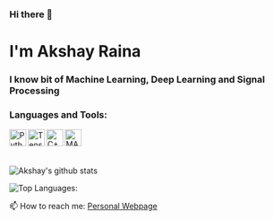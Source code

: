 <!--
**raina-akshay/raina-akshay** is a ✨ _special_ ✨ repository because its `README.md` (this file) appears on your GitHub profile.

Here are some ideas to get you started:

- 🔭 I’m currently working on ...
- 🌱 I’m currently learning ...
- 👯 I’m looking to collaborate on ...
- 🤔 I’m looking for help with ...
- 💬 Ask me about ...
- 📫 How to reach me: ...
- 😄 Pronouns: ...
- ⚡ Fun fact: ...
-->
### Hi there 👋
# I'm Akshay Raina
### I know bit of Machine Learning, Deep Learning and Signal Processing

### Languages and Tools:
<img align="left" alt="Python" width="30px"
src="https://upload.wikimedia.org/wikipedia/commons/thumb/c/c3/Python-logo-notext.svg/1024px-Python-logo-notext.svg.png"/>

<img align="left" alt="TensorFlow" width="30px"
src="https://miro.medium.com/max/1050/0*4Z6mwORGhtSAgeQ2.png"/>

<img align="left" alt="C++" width="30px"
src="https://i.pinimg.com/originals/0b/84/9c/0b849c72f38362fe12072a4916660013.png"/>

<img align="left" alt="MATLAB" width="30px"
src="https://upload.wikimedia.org/wikipedia/commons/2/21/Matlab_Logo.png"/>

<br/>
<br/>
<br/>
                         
![Akshay's github stats](https://github-readme-stats.vercel.app/api?username=raina-akshay&count_private=true&show_icons=true&theme=chartreuse-dark&hide_border=true)

![Top Languages:](https://github-readme-stats.vercel.app/api/top-langs/?username=raina-akshay&count_private=true)

📫 How to reach me: [Personal Webpage](https://akshayraina.in "Portfolio")
